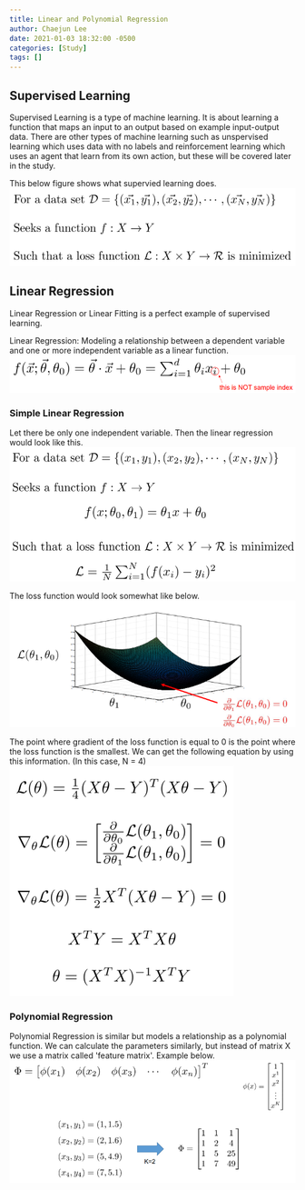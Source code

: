 ```yaml
---
title: Linear and Polynomial Regression
author: Chaejun Lee
date: 2021-01-03 18:32:00 -0500
categories: [Study]
tags: []
---
```


## Supervised Learning

Supervised Learning is a type of machine learning. It is about learning a function that maps an input to an output based on example input-output data. There are other types of machine learning such as unspervised learning which uses data with no labels and reinforcement learning which uses an agent that learn from its own action, but these will be covered later in the study.

This below figure shows what supervied learning does.
![](/assets/img/regression/img1.png)





## Linear Regression

Linear Regression or Linear Fitting is a perfect example of supervised learning.

Linear Regression: Modeling a relationship between a dependent variable and one or more independent variable as a linear function.
![](/assets/img/regression/img2.png)


### Simple Linear Regression
Let there be only one independent variable. Then the linear regression would look like this.
![](/assets/img/regression/img3.png)

The loss function would look somewhat like below.
![](/assets/img/regression/img4.png)

The point where gradient of the loss function is equal to 0 is the point where the loss function is the smallest. We can get the following equation by using this information. (In this case, N = 4)
![](/assets/img/regression/img5.png)


### Polynomial Regression
Polynomial Regression is similar but models a relationship as a polynomial function.
We can calculate the parameters similarly, but instead of matrix X we use a matrix called 'feature matrix'. Example below.
![](/assets/img/regression/img6.png)